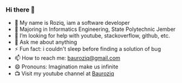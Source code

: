 ### Hi there 👋

- 🔭 My name is Roziq, iam a software developer
- 🌱 Majoring in Informatics Engineering, State Polytechnic Jember
- 🤔 I’m looking for help with youtube, stackoverflow, github, etc.
- 💬 Ask me about anything
- ⚡ Fun fact: i couldn't sleep before finding a solution of bug
- 📫 How to reach me: bauroziq@gmail.com
- 😄 Pronouns: Imagination make us infinite
- 📺 Visit my youtube channel at [Bauroziq](https://youtube.com/bauroziq)
